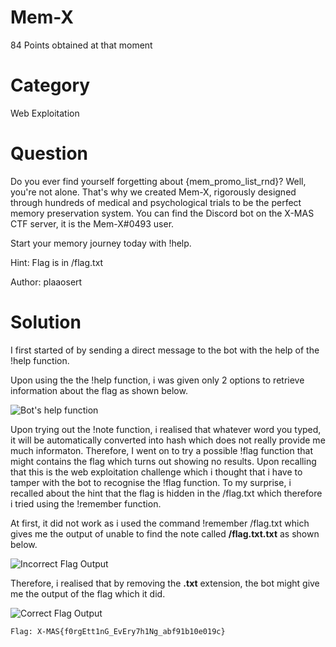 # Mem-X
84 Points obtained at that moment

# Category
Web Exploitation

# Question
Do you ever find yourself forgetting about {mem_promo_list_rnd}? Well, you're not alone. That's why we created Mem-X, rigorously designed through hundreds of medical and psychological trials to be the perfect memory preservation system. You can find the Discord bot on the X-MAS CTF server, it is the Mem-X#0493 user.

Start your memory journey today with !help.

Hint: Flag is in /flag.txt

Author: plaaosert

# Solution
I first started of by sending a direct message to the bot with the help of the !help function. 

Upon using the the !help function, i was given only 2 options to retrieve information about the flag as shown below.

![Bot's help function](https://user-images.githubusercontent.com/55530196/145699229-dafc8da4-5e7e-4404-9dcd-f892dd142364.png)

Upon trying out the !note function, i realised that whatever word you typed, it will be automatically converted into hash which does not really provide me much informaton. Therefore, I went on to try a possible !flag function that might contains the flag which turns out showing no results. Upon recalling that this is the web exploitation challenge which i thought that i have to tamper with the bot to recognise the !flag function. To my surprise, i recalled about the hint that the flag is hidden in the /flag.txt which therefore i tried using the !remember function. 

At first, it did not work as i used the command !remember /flag.txt which gives me the output of unable to find the note called **/flag.txt.txt** as shown below.

![Incorrect Flag Output](https://user-images.githubusercontent.com/55530196/145699395-2c33cf93-d8d8-461b-98ff-1afca255e7b0.png)

Therefore, i realised that by removing the **.txt** extension, the bot might give me the output of the flag which it did.

![Correct Flag Output](https://user-images.githubusercontent.com/55530196/145699436-f70e0280-fc9b-4311-8161-35de1b9dbfd9.png)


``` Flag: X-MAS{f0rgEtt1nG_EvEry7h1Ng_abf91b10e019c} ```
